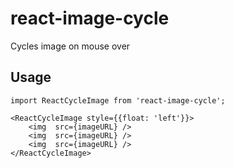 # react-image-cycle
Cycles image on mouse over

## Usage

```
import ReactCycleImage from 'react-image-cycle';
 
<ReactCycleImage style={{float: 'left'}}>
    <img  src={imageURL} />
    <img  src={imageURL} />
    <img  src={imageURL} />
</ReactCycleImage>
```
